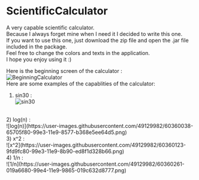 # ScientificCalculator
A very capable scientific calculator. </br>
Because I always forget mine when I need it I decided to write this one. </br>
If you want to use this one, just download the zip file and open the .jar file included in the package. </br>
Feel free to change the colors and texts in the application. </br>
I hope you enjoy using it :) </br>

Here is the beginning screen of the calculator : </br>
![BeginningCalculator](https://user-images.githubusercontent.com/49129982/60359597-242b8000-99e2-11e9-97a7-57382b918d71.png)
</br>
Here are some examples of the capablities of the calculator:
</br>
1) sin30 : </br>
![sin30](https://user-images.githubusercontent.com/49129982/60359867-ef6bf880-99e2-11e9-8fcc-40aa9a4782c9.png)
</br>
2) log(n) : </br>
![log(n)](https://user-images.githubusercontent.com/49129982/60360038-65705f80-99e3-11e9-8577-b368e5ee64d5.png)
</br>
3) x^2 : </br>
![x^2](https://user-images.githubusercontent.com/49129982/60360123-9fd9fc80-99e3-11e9-8b90-ed8f1d328b66.png)
</br>
4) 1/n : </br>
![1/n](https://user-images.githubusercontent.com/49129982/60360261-019a6680-99e4-11e9-9865-019c632d8777.png)

